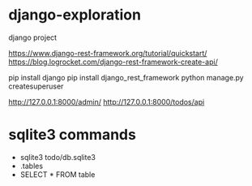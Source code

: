 # django-exploration
django project

https://www.django-rest-framework.org/tutorial/quickstart/
https://blog.logrocket.com/django-rest-framework-create-api/


pip install django
pip install django_rest_framework
python manage.py createsuperuser

http://127.0.0.1:8000/admin/
http://127.0.0.1:8000/todos/api

# sqlite3 commands
- sqlite3 todo/db.sqlite3
- .tables
- SELECT * FROM table